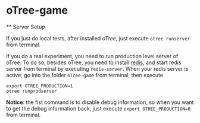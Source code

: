 oTree-game
=================

** Server Setup

If you just do local tests, after installed _oTree_, just execute `otree runserver` from terminal.

If you do a real experiment, you need to run production level server of oTree. To do so, besides oTree, you need to install [redis](http://redis.io/),
and start redis server from terminal by executing `redis-server`. When your redis server is active, go into the folder `oTree-game` from terminal,
then execute

```shell
export OTREE_PRODUCTION=1
otree runprodserver
```

__Notice__: the fist command is to disable debug information, so when you want to get the debug information back, just execute `export OTREE_PRODUCTION=0`
from terminal.
